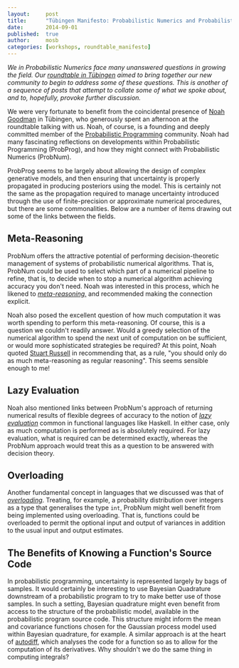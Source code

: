 ```yaml
---
layout:     post
title:      "Tübingen Manifesto: Probabilistic Numerics and Probabilistic Programming"
date:       2014-09-01
published:  true
author:     mosb
categories: [workshops, roundtable_manifesto]
---
```

*We in Probabilistic Numerics face many unanswered questions in growing the field.
Our [roundtable in Tübingen](http://www.probabilistic-numerics.org/2014/08/22/Roundtable-2014-in-Tuebingen/) aimed to bring together our new community to begin to address some of these questions. 
This is another of a sequence of posts that attempt to collate some of what we spoke about, and to, hopefully, provoke further discussion.*

We were very fortunate to benefit from the coincidental presence of [Noah Goodman](http://stanford.edu/~ngoodman/) in Tübingen, who generously spent an afternoon at the roundtable talking with us. 
Noah, of course, is a founding and deeply committed member of the [Probabilistic Programming](http://probabilistic-programming.org/wiki/Home) community.
Noah had many fascinating reflections on developments within Probabilistic Programming (ProbProg), and how they might connect with Probabilistic Numerics (ProbNum). 

ProbProg seems to be largely about allowing the design of complex generative models, and then ensuring that uncertainty is properly propagated in producing posteriors using the model.
This is certainly not the same as the propagation required to manage uncertainty introduced through the use of finite-precision or approximate numerical procedures, but there are some commonalities. 
Below are a number of items drawing out some of the links between the fields.

## Meta-Reasoning

ProbNum offers the attractive potential of performing decision-theoretic management of systems of probabilistic numerical algorithms. 
That is, ProbNum could be used to select which part of a numerical pipeline to refine, that is, to decide when to stop a numerical algorithm achieving accuracy you don't need.
Noah was interested in this process, which he likened to [*meta-reasoning,*](http://mlg.eng.cam.ac.uk/duvenaud/talks/tea_talk_metareasoning/index.html) and recommended making the connection explicit. 

Noah also posed the excellent question of how much computation it was worth spending to perform this meta-reasoning. 
Of course, this is a question we couldn't readily answer.
Would a greedy selection of the numerical algorithm to spend the next unit of computation on be sufficient, or would more sophisticated strategies be required?
At this point, Noah quoted [Stuart Russell](http://www.cs.berkeley.edu/~russell/) in recommending that, as a rule, "you should only do as much meta-reasoning as regular reasoning". This seems sensible enough to me!

## Lazy Evaluation

Noah also mentioned links between ProbNum's approach of returning numerical results of flexible degrees of accuracy to the notion of [*lazy evaluation*](http://en.wikipedia.org/wiki/Lazy_evaluation) common in functional languages like Haskell.
In either case, only as much computation is performed as is absolutely required.
For lazy evaluation, what is required can be determined exactly, whereas the ProbNum approach would treat this as a question to be answered with decision theory. 
 
## Overloading

Another fundamental concept in languages that we discussed was that of [*overloading*](http://en.wikipedia.org/wiki/Function_overloading). 
Treating, for example, a probability distribution over integers as a type that generalises the type `int`, ProbNum might well benefit from being implemented using overloading.
That is, functions could be overloaded to permit the optional input and output of variances in addition to the usual input and output estimates.

## The Benefits of Knowing a Function's Source Code

In probabilistic programming, uncertainty is represented largely by bags of samples. 
It would certainly be interesting to use Bayesian Quadrature downstream of a probabilistic program to try to make better use of those samples.
In such a setting, Bayesian quadrature might even benefit from access to the structure of the probabilistic model, available in the probabilistic program source code.
This structure might inform the mean and covariance functions chosen for the Gaussian process model used within Bayesian quadrature, for example.
A similar approach is at the heart of [autodiff](http://www.autodiff.org/), which analyses the code for a function so as to allow for the computation of its derivatives.
Why shouldn't we do the same thing in computing integrals?

